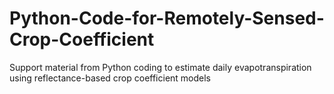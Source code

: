 # Python-Code-for-Remotely-Sensed-Crop-Coefficient
Support material from Python coding to estimate daily evapotranspiration using reflectance-based crop coefficient models
